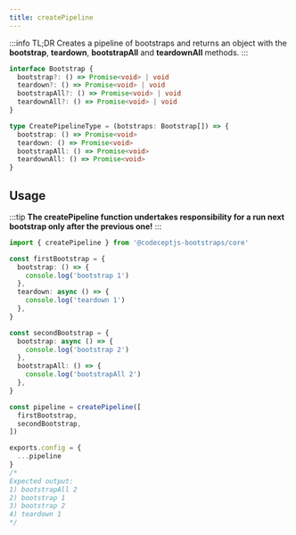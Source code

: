 ```yaml
---
title: createPipeline
---
```


:::info TL;DR
Creates a pipeline of bootstraps and returns an object with the **bootstrap**, **teardown**, **bootstrapAll** and **teardownAll** methods.
:::

```typescript
interface Bootstrap {
  bootstrap?: () => Promise<void> | void
  teardown?: () => Promise<void> | void
  bootstrapAll?: () => Promise<void> | void
  teardownAll?: () => Promise<void> | void
}

type CreatePipelineType = (botstraps: Bootstrap[]) => {
  bootstrap: () => Promise<void>
  teardown: () => Promise<void>
  bootstrapAll: () => Promise<void>
  teardownAll: () => Promise<void>
}
```

## Usage

:::tip
**The createPipeline function undertakes responsibility for a run next bootstrap only after the previous one!**
:::

```typescript title="codecept.config.js"
import { createPipeline } from '@codeceptjs-bootstraps/core'

const firstBootstrap = {
  bootstrap: () => {
    console.log('bootstrap 1')
  },
  teardown: async () => {
    console.log('teardown 1')
  },
}

const secondBootstrap = {
  bootstrap: async () => {
    console.log('bootstrap 2')
  },
  bootstrapAll: () => {
    console.log('bootstrapAll 2')
  },
}

const pipeline = createPipeline([
  firstBootstrap,
  secondBootstrap,
])

exports.config = {
  ...pipeline
}
/*
Expected output:
1) bootstrapAll 2
2) bootstrap 1
3) bootstrap 2
4) teardown 1
*/
```
